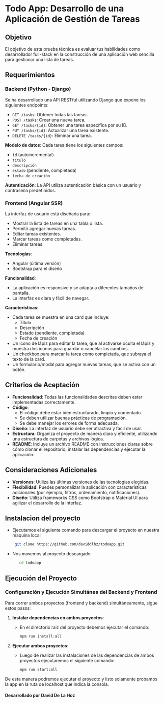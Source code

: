 # Todo App: Desarrollo de una Aplicación de Gestión de Tareas

## Objetivo
El objetivo de esta prueba técnica es evaluar tus habilidades como desarrollador full-stack en la construcción de una aplicación web sencilla para gestionar una lista de tareas.

## Requerimientos

### Backend (Python - Django)
Se ha desarrollado una API RESTful utilizando Django que expone los siguientes endpoints:

- `GET /tasks`: Obtener todas las tareas.
- `POST /tasks`: Crear una nueva tarea.
- `GET /tasks/{id}`: Obtener una tarea específica por su ID.
- `PUT /tasks/{id}`: Actualizar una tarea existente.
- `DELETE /tasks/{id}`: Eliminar una tarea.

**Modelo de datos**:
Cada tarea tiene los siguientes campos:
- `id` (autoincremental)
- `título`
- `descripción`
- `estado` (pendiente, completada)
- `fecha de creación`

**Autenticación**:
La API utiliza autenticación básica con un usuario y contraseña predefinidos.

### Frontend (Angular SSR)
La interfaz de usuario está diseñada para:
- Mostrar la lista de tareas en una tabla o lista.
- Permitir agregar nuevas tareas.
- Editar tareas existentes.
- Marcar tareas como completadas.
- Eliminar tareas.

**Tecnologías**:
- Angular (última versión)
- Bootstrap para el diseño

**Funcionalidad**:
- La aplicación es responsive y se adapta a diferentes tamaños de pantalla.
- La interfaz es clara y fácil de navegar.

**Características**:
- Cada tarea se muestra en una card que incluye:
  - Título
  - Descripción
  - Estado (pendiente, completada)
  - Fecha de creación
- Un icono de lápiz para editar la tarea, que al activarse oculta el lápiz y muestra dos iconos para guardar o cancelar los cambios.
- Un checkbox para marcar la tarea como completada, que subraya el texto de la card.
- Un formulario/modal para agregar nuevas tareas, que se activa con un botón.

## Criterios de Aceptación
- **Funcionalidad**: Todas las funcionalidades descritas deben estar implementadas correctamente.
- **Código**:
  - El código debe estar bien estructurado, limpio y comentado.
  - Se deben utilizar buenas prácticas de programación.
  - Se debe manejar los errores de forma adecuada.
- **Diseño**: La interfaz de usuario debe ser atractiva y fácil de usar.
- **Estructura**: Organiza el proyecto de manera clara y eficiente, utilizando una estructura de carpetas y archivos lógica.
- **README**: Incluye un archivo README con instrucciones claras sobre cómo clonar el repositorio, instalar las dependencias y ejecutar la aplicación.

## Consideraciones Adicionales
- **Versiones**: Utiliza las últimas versiones de las tecnologías elegidas.
- **Flexibilidad**: Puedes personalizar la aplicación con características adicionales (por ejemplo, filtros, ordenamiento, notificaciones).
- **Diseño**: Utiliza frameworks CSS como Bootstrap o Material UI para agilizar el desarrollo de la interfaz.

## Instalacion del proyecto

- Ejecutamos el siguiente comando para descargar el proyecto en nuestra maquina local
    ```bash
     git clone https://github.com/daviddlhz/todoapp.git
    ```
- Nos movemos al proyecto descargado
  ```bash
     cd todoapp
    ```
## Ejecución del Proyecto

### Configuración y Ejecución Simultánea del Backend y Frontend

Para correr ambos proyectos (frontend y backend) simultáneamente, sigue estos pasos:

1. **Instalar dependencias en ambos proyectos**:
   - En el directorio raiz del proyecto debemos ejecutar el comando:
     ```bash
     npm run install:all
     ```

2. **Ejecutar ambos proyectos**:
   - Luego de realizar las instalaciones de las dependencias de ambos proyectos ejecutaremos el siguiente comando:
     ```bash
     npm run start:all
     ```

De esta manera podremos ejecutar el proyecto y listo solamente probamos la app en la ruta de localhost que indica la consola.

#### Desarrollado por David De La Hoz



